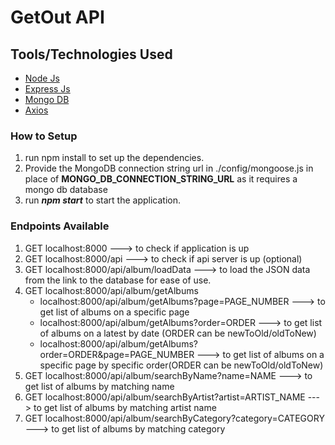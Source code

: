 # GetOut API

## Tools/Technologies Used
* [Node Js](https://nodejs.org/en/)
* [Express Js](https://www.npmjs.com/package/express)
* [Mongo DB](https://www.mongodb.com/)
* [Axios](https://www.npmjs.com/package/axios)

### How to Setup
1. run npm install to set up the dependencies.
2. Provide the MongoDB connection string url in ./config/mongoose.js in place of <b>MONGO_DB_CONNECTION_STRING_URL</b> as it requires a mongo db database
3. run <b><i>npm start</i></b> to start the application.

### Endpoints Available
1. GET localhost:8000 ---> to check if application is up
2. GET localhost:8000/api ---> to check if api server is up (optional)
3. GET localhost:8000/api/album/loadData ---> to load the JSON data from the link to the database for ease of use.
4. GET localhost:8000/api/album/getAlbums
   * localhost:8000/api/album/getAlbums?page=PAGE_NUMBER ---> to get list of albums on a specific page
   * localhost:8000/api/album/getAlbums?order=ORDER ---> to get list of albums on a latest by date (ORDER can be newToOld/oldToNew)
   * localhost:8000/api/album/getAlbums?order=ORDER&page=PAGE_NUMBER ---> to get list of albums on a specific page by specific order(ORDER can be newToOld/oldToNew)
5. GET localhost:8000/api/album/searchByName?name=NAME ---> to get list of albums by matching name
6. GET localhost:8000/api/album/searchByArtist?artist=ARTIST_NAME ---> to get list of albums by matching artist name
7. GET localhost:8000/api/album/searchByCategory?category=CATEGORY ---> to get list of albums by matching category
